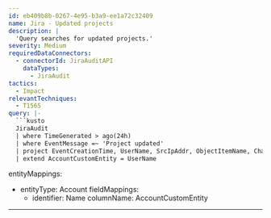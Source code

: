 ```yaml
---
id: eb409b8b-0267-4e95-b3a9-ee1a72c32409
name: Jira - Updated projects
description: |
  'Query searches for updated projects.'
severity: Medium
requiredDataConnectors:
  - connectorId: JiraAuditAPI
    dataTypes:
      - JiraAudit
tactics:
  - Impact
relevantTechniques:
  - T1565
query: |-
  ```kusto
  JiraAudit
  | where TimeGenerated > ago(24h)
  | where EventMessage =~ 'Project updated'
  | project EventCreationTime, UserName, SrcIpAddr, ObjectItemName, ChangedValues, AssociatedItems
  | extend AccountCustomEntity = UserName
  ```
entityMappings:
  - entityType: Account
    fieldMappings:
      - identifier: Name
        columnName: AccountCustomEntity
---
```


